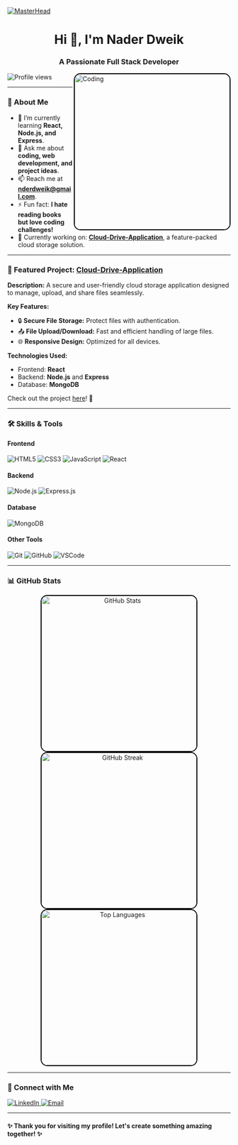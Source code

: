 [![MasterHead](https://miro.medium.com/v2/resize:fit:1400/1*e-CnQ3XcOSjznpnBhMXQKg.gif)](https://github.com/NaderDweik)

<h1 align="center">Hi 👋, I'm Nader Dweik</h1>
<h3 align="center">A Passionate Full Stack Developer</h3>

<img align="right" alt="Coding" width="350" style="border: 2px solid #000; border-radius: 15px;" src="https://i.giphy.com/bGgsc5mWoryfgKBx1u.webp" />

<p align="left"> 
  <img src="https://komarev.com/ghpvc/?username=naderdweik&label=Profile%20views&color=0e75b6&style=flat" alt="Profile views" /> 
</p>

---

### 🌟 About Me

- 🌱 I’m currently learning **React, Node.js, and Express**.
- 💬 Ask me about **coding, web development, and project ideas**.
- 📫 Reach me at **nderdweik@gmail.com**.
- ⚡ Fun fact: **I hate reading books but love coding challenges!**
- 🎯 Currently working on: **[Cloud-Drive-Application](https://github.com/NaderDweik/Cloud-Drive-Application)**, a feature-packed cloud storage solution.

---

### 📂 Featured Project: [Cloud-Drive-Application](https://github.com/NaderDweik/Cloud-Drive-Application)

**Description:**
A secure and user-friendly cloud storage application designed to manage, upload, and share files seamlessly. 

**Key Features:**
- 🔒 **Secure File Storage:** Protect files with authentication.
- 📤 **File Upload/Download:** Fast and efficient handling of large files.
- 🌐 **Responsive Design:** Optimized for all devices.

**Technologies Used:**
- Frontend: **React**
- Backend: **Node.js** and **Express**
- Database: **MongoDB**

Check out the project [here](https://github.com/NaderDweik/Cloud-Drive-Application)! 🚀

---

### 🛠️ Skills & Tools
#### **Frontend**
![HTML5](https://img.shields.io/badge/HTML5-%23E34F26.svg?style=for-the-badge&logo=html5&logoColor=white)
![CSS3](https://img.shields.io/badge/CSS3-%231572B6.svg?style=for-the-badge&logo=css3&logoColor=white)
![JavaScript](https://img.shields.io/badge/JavaScript-%23F7DF1E.svg?style=for-the-badge&logo=javascript&logoColor=black)
![React](https://img.shields.io/badge/React-%2361DAFB.svg?style=for-the-badge&logo=react&logoColor=black)

#### **Backend**
![Node.js](https://img.shields.io/badge/Node.js-%2343853D.svg?style=for-the-badge&logo=node.js&logoColor=white)
![Express.js](https://img.shields.io/badge/Express.js-%23404d59.svg?style=for-the-badge&logo=express&logoColor=white)

#### **Database**
![MongoDB](https://img.shields.io/badge/MongoDB-%234ea94b.svg?style=for-the-badge&logo=mongodb&logoColor=white)

#### **Other Tools**
![Git](https://img.shields.io/badge/Git-%23F05033.svg?style=for-the-badge&logo=git&logoColor=white)
![GitHub](https://img.shields.io/badge/GitHub-%23181717.svg?style=for-the-badge&logo=github&logoColor=white)
![VSCode](https://img.shields.io/badge/VS%20Code-%23007ACC.svg?style=for-the-badge&logo=visual-studio-code&logoColor=white)

---

### 📊 GitHub Stats
<p align="center">
  <img src="https://github-readme-stats.vercel.app/api?username=naderdweik&show_icons=true&theme=radical" style="border: 2px solid #000; border-radius: 15px; width: 350px;" alt="GitHub Stats" />
  <img src="https://github-readme-streak-stats.herokuapp.com/?user=naderdweik&theme=radical" style="border: 2px solid #000; border-radius: 15px; width: 350px;" alt="GitHub Streak" />
  <img src="https://github-readme-stats.vercel.app/api/top-langs/?username=naderdweik&layout=compact&theme=radical" style="border: 2px solid #000; border-radius: 15px; width: 350px;" alt="Top Languages" />
</p>

---

### 🤝 Connect with Me
<p align="left">
  <a href="https://linkedin.com/in/naderdweik" target="_blank">
    <img src="https://img.shields.io/badge/LinkedIn-%230077B5.svg?style=for-the-badge&logo=linkedin&logoColor=white" alt="LinkedIn">
  </a>
  <a href="mailto:nderdweik@gmail.com" target="_blank">
    <img src="https://img.shields.io/badge/Email-%23D14836.svg?style=for-the-badge&logo=gmail&logoColor=white" alt="Email">
  </a>
</p>

---

#### ✨ Thank you for visiting my profile! Let's create something amazing together! ✨
